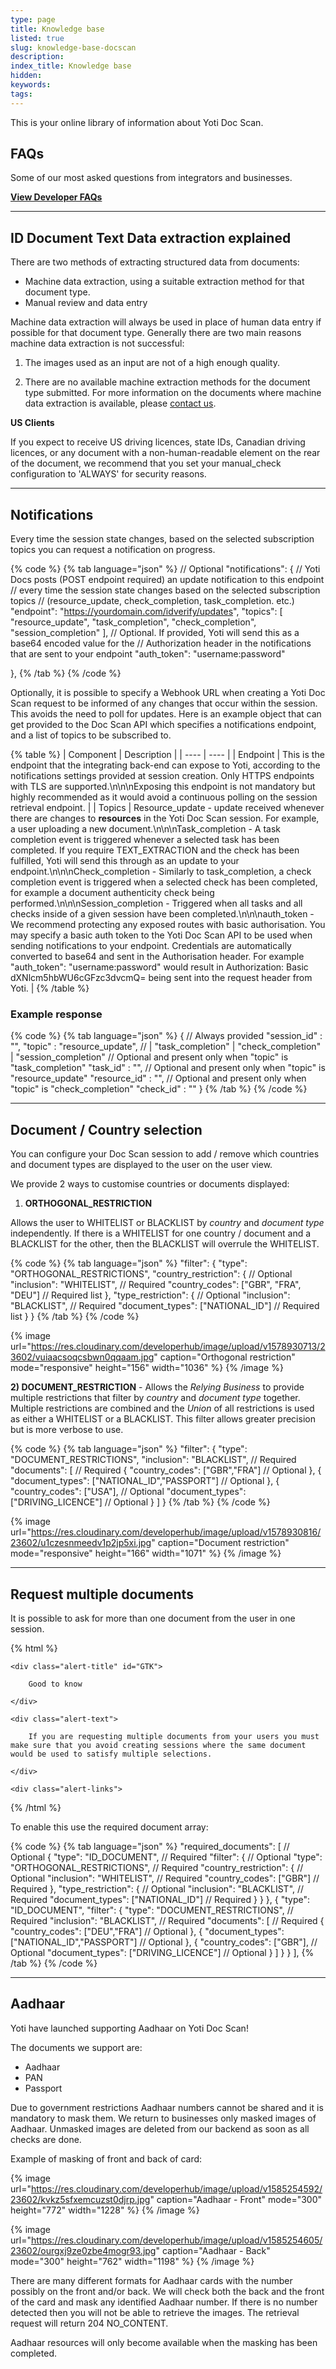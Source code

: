 ```yaml
---
type: page
title: Knowledge base
listed: true
slug: knowledge-base-docscan
description: 
index_title: Knowledge base
hidden: 
keywords: 
tags: 
---
```


This is your online library of information about Yoti Doc Scan.

## FAQs

Some of our most asked questions from integrators and businesses.

**[View Developer FAQs](https://yoti.zendesk.com/hc/en-us/sections/360001353077-Yoti-Doc-Scan)**

---

## ID Document Text Data extraction explained

There are two methods of extracting structured data from documents:

- Machine data extraction, using a suitable extraction method for that document type.
- Manual review and data entry

Machine data extraction will always be used in place of human data entry if possible for that document type. Generally there are two main reasons machine data extraction is not successful:

1) The images used as an input are not of a high enough quality.

2) There are no available machine extraction methods for the document type submitted. For more information on the documents where machine data extraction is available, ​please [contact us](mailto:sdksupport@yoti.com).​

**US Clients**

If you expect to receive US driving licences, state IDs, Canadian driving licences, or any document with a non-human-readable element on the rear of the document, we recommend that you set your manual_check configuration to 'ALWAYS' for security reasons.

---

## Notifications

Every time the session state changes, based on the selected subscription topics you can request a notification on progress.

{% code %}
{% tab language="json" %}
// Optional
  "notifications": {
    // Yoti Docs posts (POST endpoint required) an update notification to this endpoint
    // every time the session state changes based on the selected subscription topics
    // (resource_update, check_completion, task_completion. etc.)
    "endpoint": "https://yourdomain.com/idverify/updates",
    "topics": [
      "resource_update",
      "task_completion",
      "check_completion",
      "session_completion"
    ],
    // Optional. If provided, Yoti will send this as a base64 encoded value for the
    // Authorization header in the notifications that are sent to your endpoint
    "auth_token": "username:password"

  },
{% /tab %}
{% /code %}

Optionally, it is possible to specify a Webhook URL when creating a Yoti Doc Scan request to be informed of any changes that occur within the session. This avoids the need to poll for updates. Here is an example object that can get provided to the Doc Scan API which specifies a notifications endpoint, and a list of topics to be subscribed to.

{% table %}
| Component | Description | 
| ---- | ---- | 
| Endpoint | This is the endpoint that the integrating back-end can expose to Yoti, according to the notifications settings provided at session creation. Only HTTPS endpoints with TLS are supported.\n\n\nExposing this endpoint is not mandatory but highly recommended as it would avoid a continuous polling on the session retrieval endpoint. | 
| Topics | Resource_update - update received whenever there are changes to **resources** in the Yoti Doc Scan session. For example, a user uploading a new document.\n\n\nTask_completion - A task completion event is triggered whenever a selected task has been completed. If you require TEXT_EXTRACTION and the check has been fulfilled, Yoti will send this through as an update to your endpoint.\n\n\nCheck_completion - Similarly to task_completion, a check completion event is triggered when a selected check has been completed, for example a document authenticity check being performed.\n\n\nSession_completion - Triggered when all tasks and all checks inside of a given session have been completed.\n\n\nauth_token - We recommend protecting any exposed routes with basic authorisation. You may specify a basic auth token to the Yoti Doc Scan API to be used when sending notifications to your endpoint. Credentials are automatically converted to base64 and sent in the Authorisation header. For example "auth_token": "username:password" would result in Authorization: Basic dXNlcm5hbWU6cGFzc3dvcmQ= being sent into the request header from Yoti. | 
{% /table %}

### Example response

{% code %}
{% tab language="json" %}
{
    // Always provided
    "session_id" : "<uuid>",
    "topic" : "resource_update", // | "task_completion" | "check_completion" | "session_completion"
    // Optional and present only when "topic" is "task_completion"
    "task_id" : "<uuid>",
    // Optional and present only when "topic" is "resource_update"
    "resource_id" : "<uuid>",
    // Optional and present only when "topic" is "check_completion"
    "check_id" : "<uuid>"
  }
{% /tab %}
{% /code %}

---

## Document / Country selection

You can configure your Doc Scan session to add / remove which countries and document types are displayed to the user on the user view.

We provide 2 ways to customise countries or documents displayed:

1) **ORTHOGONAL_RESTRICTION**

Allows the user to WHITELIST or BLACKLIST by _country_ and _document type_ independently. If there is a WHITELIST for one country / document and a BLACKLIST for the other, then the BLACKLIST will overrule the WHITELIST.

{% code %}
{% tab language="json" %}
"filter": {
  "type": "ORTHOGONAL_RESTRICTIONS",
  "country_restriction": { // Optional
    "inclusion": "WHITELIST", // Required
    "country_codes": ["GBR", "FRA", "DEU"] // Required list
  },
  "type_restriction": { // Optional
    "inclusion": "BLACKLIST", // Required
    "document_types": ["NATIONAL_ID"] // Required list
  }
}
{% /tab %}
{% /code %}

{% image url="https://res.cloudinary.com/developerhub/image/upload/v1578930713/23602/vuiaacsoqcsbwn0qqaam.jpg" caption="Orthogonal restriction" mode="responsive" height="156" width="1036" %}
{% /image %}

**2) DOCUMENT_RESTRICTION**  - Allows the _Relying Business_ to provide multiple restrictions that filter by _country_ and _document type_ together. Multiple restrictions are combined and the _Union_ of all restrictions is used as either a WHITELIST or a BLACKLIST. This filter allows greater precision but is more verbose to use.

{% code %}
{% tab language="json" %}
"filter": {
  "type": "DOCUMENT_RESTRICTIONS",
  "inclusion": "BLACKLIST", // Required
  "documents": [ // Required
    {
      "country_codes": ["GBR","FRA"] // Optional
    },
    {
      "document_types": ["NATIONAL_ID","PASSPORT"] // Optional
    },
    {
      "country_codes": ["USA"], // Optional
      "document_types": ["DRIVING_LICENCE"] // Optional
    }
  ]
}
{% /tab %}
{% /code %}

{% image url="https://res.cloudinary.com/developerhub/image/upload/v1578930816/23602/u1czesnmeedv1p2jp5xi.jpg" caption="Document restriction" mode="responsive" height="166" width="1071" %}
{% /image %}

---

## Request multiple documents

It is possible to ask for more than one document from the user in one session.

{% html %}
<div class="alert-GTK">

    <div class="alert-title" id="GTK">

        Good to know

    </div>

    <div class="alert-text">

        If you are requesting multiple documents from your users you must make sure that you avoid creating sessions where the same document would be used to satisfy multiple selections.

    </div>

    <div class="alert-links"> 

   </div>

</div>
{% /html %}

To enable this use the required document array:

{% code %}
{% tab language="json" %}
"required_documents": [ // Optional
    {
      "type": "ID_DOCUMENT", // Required
      "filter": { // Optional
        "type": "ORTHOGONAL_RESTRICTIONS", // Required
        "country_restriction": { // Optional
          "inclusion": "WHITELIST", // Required
          "country_codes": ["GBR"] // Required
        },
        "type_restriction": { // Optional
          "inclusion": "BLACKLIST", // Required
          "document_types": ["NATIONAL_ID"] // Required
        }
      }
    },
    {
      "type": "ID_DOCUMENT",
      "filter": {
        "type": "DOCUMENT_RESTRICTIONS", // Required
        "inclusion": "BLACKLIST", // Required
        "documents": [ // Required
          {
            "country_codes": ["DEU","FRA"] // Optional
          },
          {
            "document_types": ["NATIONAL_ID","PASSPORT"] // Optional
          },
          {
            "country_codes": ["GBR"], // Optional
            "document_types": ["DRIVING_LICENCE"] // Optional
          }
        ]
      }
    }
  ],
{% /tab %}
{% /code %}

---

## Aadhaar

Yoti have launched supporting Aadhaar on Yoti Doc Scan!

The documents we support are:

- Aadhaar
- PAN
- Passport

Due to government restrictions Aadhaar numbers cannot be shared and it is mandatory to mask them. We return to businesses only masked images of Aadhaar. Unmasked images are deleted from our backend as soon as all checks are done. 

Example of masking of front and back of card:

{% image url="https://res.cloudinary.com/developerhub/image/upload/v1585254592/23602/kvkz5sfxemcuzst0djrp.jpg" caption="Aadhaar - Front" mode="300" height="772" width="1228" %}
{% /image %}

{% image url="https://res.cloudinary.com/developerhub/image/upload/v1585254605/23602/ourgxj9ze0zbe4mogr93.jpg" caption="Aadhaar - Back" mode="300" height="762" width="1198" %}
{% /image %}

There are many different formats for Aadhaar cards with the number possibly on the front and/or back. We will check both the back and the front of the card and mask any identified Aadhaar number. If there is no number detected then you will not be able to retrieve the images. The retrieval request will return 204 NO_CONTENT.

Aadhaar resources will only become available when the masking has been completed.